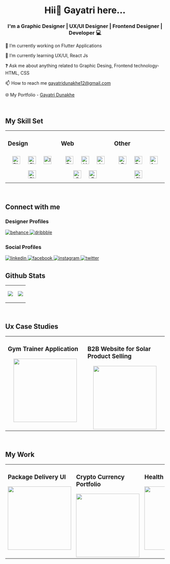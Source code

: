 # **<div align="center">Hii👋 Gayatri here...</div>**  
  

### <div align="center">I'm a Graphic Designer |  UX/UI Designer | Frontend Designer | Developer 💻</div>  
  

🔭 I’m currently working on Flutter Applications  
  

🌱 I’m currently learning UX/UI, React Js  
  

❓ Ask me about anything related to Graphic Desing, Frontend technology- HTML, CSS  
  

📫 How to reach me gayatridunakhe12@gmail.com  
  

🌐 My Portfolio - [Gayatri Dunakhe](https://gayatridunakhe.netlify.app/)  
  

<br/>  


## My Skill Set 
<table><tr><td valign="top" width="33%">



### Design  
<div align="center">  
<img style="margin: 10px" src="https://profilinator.rishav.dev/skills-assets/photoshop-plain.svg" alt="Photoshop" height="25" />  
<img style="margin: 10px" src="https://profilinator.rishav.dev/skills-assets/figma-icon.svg" alt="Figma" height="25" />  
<img style="margin: 10px" src="https://profilinator.rishav.dev/skills-assets/adobe_illustrator-icon.svg" alt="Illustrator" height="25" />  
<img style="margin: 10px" src="https://profilinator.rishav.dev/skills-assets/blender_community_badge_white.svg" alt="Blender" height="25" />  
</div>

</td><td valign="top" width="33%">



### Web  
<div align="center">  
<img style="margin: 10px" src="https://profilinator.rishav.dev/skills-assets/bootstrap-plain.svg" alt="Bootstrap" height="25" />  
<img style="margin: 10px" src="https://profilinator.rishav.dev/skills-assets/html5-original-wordmark.svg" alt="HTML5" height="25" />  
<img style="margin: 10px" src="https://profilinator.rishav.dev/skills-assets/javascript-original.svg" alt="JavaScript" height="25" />  
<img style="margin: 10px" src="https://profilinator.rishav.dev/skills-assets/css3-original-wordmark.svg" alt="CSS3" height="25" />  
<img style="margin: 10px" src="https://profilinator.rishav.dev/skills-assets/php-original.svg" alt="PHP" height="25" />  
</div>

</td><td valign="top" width="33%">



### Other
<div align="center">  
<img style="margin: 10px" src="https://profilinator.rishav.dev/skills-assets/php-original.svg" alt="PHP" height="25" />  
<img style="margin: 10px" src="https://profilinator.rishav.dev/skills-assets/python-original.svg" alt="Python" height="25" />  
<img style="margin: 10px" src="https://profilinator.rishav.dev/skills-assets/android-original-wordmark.svg" alt="Android" height="25" />  
<img style="margin: 10px" src="https://profilinator.rishav.dev/skills-assets/flutterio-icon.svg" alt="Flutter" height="25" />  
</div>

</td></tr></table>

<br/>  



## Connect with me  


### Designer Profiles  
<a href="https://www.behance.net/gayatri_dunakhe" target="_blank">
<img src=https://img.shields.io/badge/behance-%23191919.svg?&style=for-the-badge&logo=behance&logoColor=white alt=behance style="margin-bottom: 5px;" />
</a>
<a href="https://dribbble.com/gayu_gd00" target="_blank">
<img src=https://img.shields.io/badge/dribbble-%23E45285.svg?&style=for-the-badge&logo=dribbble&logoColor=white alt=dribbble style="margin-bottom: 5px;" />
</a>  
  

### Social Profiles  
<a href="https://linkedin.com/in/gayatri-dunakhe-6211a7191/" target="_blank">
<img src=https://img.shields.io/badge/linkedin-%231E77B5.svg?&style=for-the-badge&logo=linkedin&logoColor=white alt=linkedin style="margin-bottom: 5px;" />
</a>
<a href="https://www.facebook.com/gayatri.dunakhe/" target="_blank">
<img src=https://img.shields.io/badge/facebook-%232E87FB.svg?&style=for-the-badge&logo=facebook&logoColor=white alt=facebook style="margin-bottom: 5px;" />
</a>
<a href="https://instagram.com/gayatridunakhe/" target="_blank">
<img src=https://img.shields.io/badge/instagram-%23000000.svg?&style=for-the-badge&logo=instagram&logoColor=white alt=instagram style="margin-bottom: 5px;" />
</a>
<a href="https://twitter.com/DunakheGayatri" target="_blank">
<img src=https://img.shields.io/badge/twitter-%2300acee.svg?&style=for-the-badge&logo=twitter&logoColor=white alt=twitter style="margin-bottom: 5px;" />
</a>  
  

<br/>  


## Github Stats  
<table><tr><td valign="top" width="50%">

![](https://github-readme-stats.vercel.app/api?username=GayatriDunakhe&theme=dark&hide_border=true&include_all_commits=false&count_private=true)

</td><td valign="top" width="50%">

![](https://github-readme-stats.vercel.app/api/top-langs/?username=GayatriDunakhe&theme=dark&hide_border=true&include_all_commits=false&count_private=true&layout=compact)

</td></tr></table>
<br />


## Ux Case Studies

<table><tr><td valign="top" width="33%">

### Gym Trainer Application 
<div align="center">
<a href="https://www.behance.net/gallery/150869971/Case-Study-On-Gym-Trainer-Application" target="_blank">
<img src="https://cdn.dribbble.com/users/9950394/screenshots/19180384/media/c39982278dc4c4a82f547056304140fa.jpg?compress=1&resize=768x576&vertical=top" align="center" height="200" width="" />
</a> 
</div>  


</td><td valign="top" width="33%">


### B2B Website for Solar Product Selling  
<div align="center">
<a href="https://www.behance.net/gallery/150819131/Case-Study-on-B2B-Website-For-Solar-Products" target="_blank"> 
<img src="https://cdn.dribbble.com/users/9950394/screenshots/19172532/media/66a2c403b5f38440f53c0a2af9fbab24.jpg?compress=1&resize=768x576&vertical=top" align="center" height="200" width="" />
</a> 
</div>  


</td></tr></table>
<br />



## My Work

<table><tr><td valign="top" width="33%">

### Package Delivery UI 
<div align="center">
<img src="https://cdn.dribbble.com/users/9950394/screenshots/19066178/media/abe5394c7d47544fc528c995e4977bf5.jpg?compress=1&resize=768x576&vertical=top" align="center" height="200" width="" />
</div>  


</td><td valign="top" width="33%">



### Crypto Currency Portfolio  
<div align="center">
<img src="https://cdn.dribbble.com/users/9950394/screenshots/18468916/media/ec9641e77d90700577fdd25671414292.jpg?compress=1&resize=768x576&vertical=top" align="center" height="200" width="" />
</div>  


</td><td valign="top" width="33%">



### Health Tracking App  
<div align="center">
<img src="https://cdn.dribbble.com/users/9950394/screenshots/18727233/media/216ac66499eb83c2806982e973cd9547.jpg?compress=1&resize=768x576&vertical=top" align="center" height="200" width="" />
</div>  


</td></tr></table>
<br />
